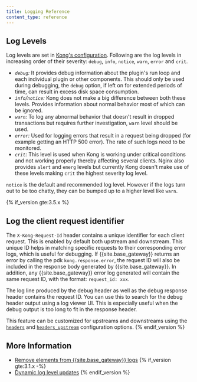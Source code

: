 ```yaml
---
title: Logging Reference
content_type: reference
---
```


## Log Levels

Log levels are set in [Kong's configuration](/gateway/{{page.release}}/reference/configuration/#log_level). Following are the log levels in increasing order of their severity: `debug`, `info`,
`notice`, `warn`, `error` and `crit`.

- *`debug`:* It provides debug information about the plugin's run loop and each individual plugin or other components. This should only be used during debugging, the `debug` option, if left on for extended periods of time, can result in excess disk space consumption.
- *`info`/`notice`:* Kong does not make a big difference between both these levels. Provides information about normal behavior most of which can be ignored.
- *`warn`:* To log any abnormal behavior that doesn't result in dropped transactions but requires further investigation, `warn` level should be used.
- *`error`:* Used for logging errors that result in a request being dropped (for example getting  an HTTP 500 error). The rate of such logs need to be monitored.
- *`crit`:* This level is used when Kong is working under critical conditions and not working properly thereby affecting several clients. Nginx also provides `alert` and `emerg` levels but currently Kong doesn't make use of these levels making `crit` the highest severity log level.

`notice` is the default and recommended log level. However if the logs turn out to be too chatty, they can be bumped up to a higher level like `warn`.

{% if_version gte:3.5.x %}
## Log the client request identifier

The `X-Kong-Request-Id` header contains a unique identifier for each client request. This is enabled by default both upstream and downstream. This unique ID helps in matching specific requests to their corresponding error logs, which is useful for debugging. If {{site.base_gateway}} returns an error by calling the pdk `kong.response.error`, the request ID will also be included in the response body generated by {{site.base_gateway}}. In addition, any {{site.base_gateway}} error log generated will contain the same request ID, with the format: `request_id: xxx`.

The log line produced by the debug header as well as the debug response header contains the request ID. You can use this to search for the debug header output using a log viewer UI. This is especially useful when the debug output is too long to fit in the response header.

This feature can be customized for upstreams and downstreams using the [`headers`](/gateway/latest/reference/configuration/#headers) and [`headers_upstream`](/gateway/latest/reference/configuration/#headers_upstream) configuration options.
{% endif_version %}

## More Information

* [Remove elements from {{site.base_gateway}} logs](/gateway/{{page.release}}/production/logging/customize-gateway-logs/)
{% if_version gte:3.1.x -%}
* [Dynamic log level updates](/gateway/{{page.release}}/production/logging/update-log-level-dynamically/)
{% endif_version %}
